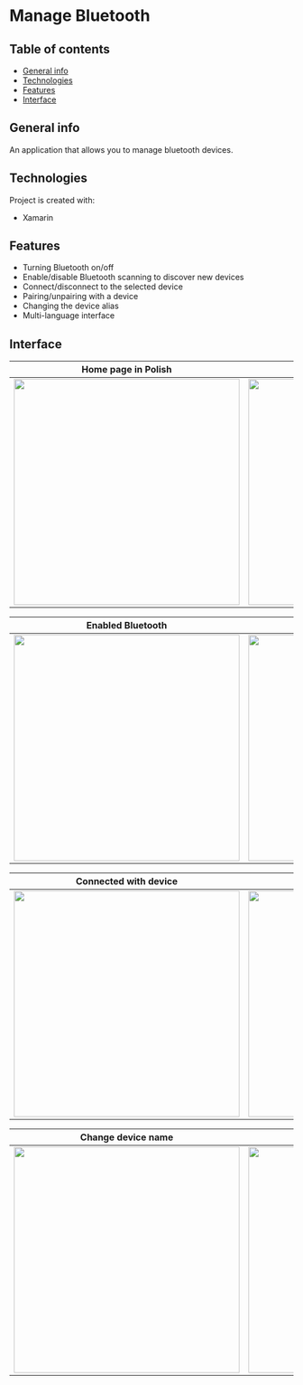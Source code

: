 # Manage Bluetooth

## Table of contents
- [General info](#general-info)
- [Technologies](#technologies)
- [Features](#features)
- [Interface](#interface)

## General info

An application that allows you to manage bluetooth devices.

## Technologies
Project is created with:
* Xamarin

## Features
* Turning Bluetooth on/off
* Enable/disable Bluetooth scanning to discover new devices
* Connect/disconnect to the selected device
* Pairing/unpairing with a device
* Changing the device alias
* Multi-language interface

## Interface

| Home page in Polish     | Disabled Bluetooth |
|-----------------|-------------------|
| <img src="https://user-images.githubusercontent.com/63982270/210148964-0b96d056-0811-444a-905a-7ed9957d4681.jpg" width="400">             | <img src="https://user-images.githubusercontent.com/63982270/210148965-a0ff1d08-e47f-4281-a95f-bc31b204c690.jpg" width="400">              |

| Enabled Bluetooth       | Connecting with device       |
|-----------------|-------------------|
| <img src="https://user-images.githubusercontent.com/63982270/210148966-88b74fed-d482-4bff-965c-baf567e8cc9f.jpg" width="400">             | <img src="https://user-images.githubusercontent.com/63982270/210148967-7e465044-8d81-4815-a063-c715508c0b10.jpg" width="400">                |

| Connected with device | Configure device   |
|-----------------|-------------------|
| <img src="https://user-images.githubusercontent.com/63982270/210148969-fe84c240-fce3-4566-b044-837323650545.jpg" width="400">             | <img src="https://user-images.githubusercontent.com/63982270/210149058-faa70a47-3830-423a-ba6f-5c9c66f11d35.jpg" width="400">                |

| Change device name    | Changed device name        |
|-----------------|-------------------|
| <img src="https://user-images.githubusercontent.com/63982270/210149077-6e63676d-9256-4693-9b3d-7a0b844081dc.jpg" width="400">             | <img src="https://user-images.githubusercontent.com/63982270/210148963-c8129c96-0808-4e77-b82b-0eb147a4cd44.jpg" width="400">               |
